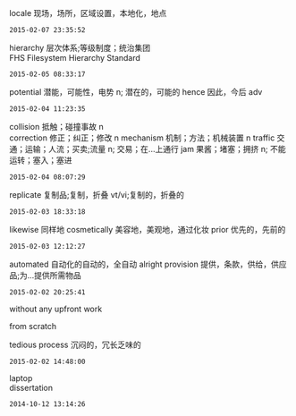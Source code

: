 
locale	现场，场所，区域设置，本地化，地点

	2015-02-07 23:35:52

hierarchy	层次体系;等级制度；统治集团  
FHS Filesystem Hierarchy Standard

	2015-02-05 08:33:17

potential 潜能，可能性，电势 n; 潜在的，可能的
hence	因此，今后 adv

	2015-02-04 11:23:35

collision	抵触；碰撞事故  n	
correction	修正；纠正；修改	n
mechanism	机制；方法；机械装置  n
traffic		交通；运输；人流；买卖;流量 n; 交易；在...上通行
jam			果酱；堵塞；拥挤 n; 不能运转；塞入；塞进

	2015-02-04 08:07:29

replicate	复制品;复制，折叠 vt/vi;复制的，折叠的

	2015-02-03 18:33:18

likewise	同样地
cosmetically 美容地，美观地，通过化妆
prior 优先的，先前的

	2015-02-03 12:12:27

automated	自动化的自动的，全自动
alright
provision	提供，条款，供给，供应品;为...提供所需物品  

	2015-02-02 20:25:41
without any upfront	work

from scratch

tedious process  沉闷的，冗长乏味的  

	2015-02-02 14:48:00

laptop  
dissertation
	
	2014-10-12 13:14:26
